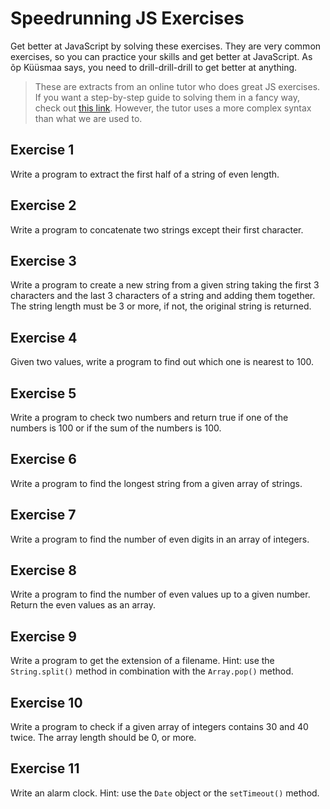 # Speedrunning JS Exercises
Get better at JavaScript by solving these exercises. They are very common exercises, so you can practice your skills and get better at JavaScript. As õp Küüsmaa says, you need to drill-drill-drill to get better at anything.

> These are extracts from an online tutor who does great JS exercises. If you want a step-by-step guide to solving them in a fancy way, check out [this link](https://www.youtube.com/watch?v=N65RvNkZFGE&list=PLpc_YvcwbxaSn6jn0VaTcG8A0Grgs1GSB&index=1&ab_channel=codebubb). However, the tutor uses a more complex syntax than what we are used to.

## Exercise 1
Write a program to extract the first half of a string of even length.

## Exercise 2
Write a program to concatenate two strings except their first character.

## Exercise 3
Write a program to create a new string from a given string taking the first 3 characters and the last 3 characters of a string and adding them together. The string length must be 3 or more, if not, the original string is returned.

## Exercise 4
Given two values, write a program to find out which one is nearest to 100.

## Exercise 5
Write a program to check two numbers and return true if one of the numbers is 100 or if the sum of the numbers is 100.

## Exercise 6
Write a program to find the longest string from a given array of strings.

## Exercise 7
Write a program to find the number of even digits in an array of integers.

## Exercise 8
Write a program to find the number of even values up to a given number. Return the even values as an array.

## Exercise 9
Write a program to get the extension of a filename. Hint: use the `String.split()` method in combination with the `Array.pop()` method.

## Exercise 10
Write a program to check if a given array of integers contains 30 and 40 twice. The array length should be 0, or more.

## Exercise 11
Write an alarm clock. Hint: use the `Date` object or the `setTimeout()` method.